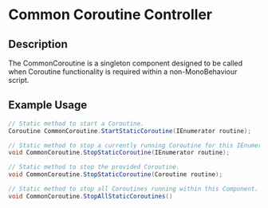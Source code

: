 # Common Coroutine Controller
## Description
The CommonCoroutine is a singleton component designed to be called when Coroutine functionality is required within a non-MonoBehaviour script.

## Example Usage
```csharp
// Static method to start a Coroutine.
Coroutine CommonCoroutine.StartStaticCoroutine(IEnumerator routine);

// Static method to stop a currently running Coroutine for this IEnumerator.
void CommonCoroutine.StopStaticCoroutine(IEnumerator routine);

// Static method to stop the provided Coroutine.
void CommonCoroutine.StopStaticCoroutine(Coroutine routine);

// Static method to stop all Coroutines running within this Component.
void CommonCoroutine.StopAllStaticCoroutines()
```